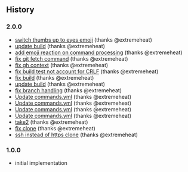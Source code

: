 ## History

### 2.0.0
* [switch thumbs up to eyes emoji](https://github.com/extremeheat/prismarine-repo-actions/commit/d2466811b53354779edfc1d7f0daba2007be909d) (thanks @extremeheat)
* [update build](https://github.com/extremeheat/prismarine-repo-actions/commit/d057c04cfe453801a33c1f0a123c8e110fed1b43) (thanks @extremeheat)
* [add emoji reaction on command processing](https://github.com/extremeheat/prismarine-repo-actions/commit/e8c303e8226125b9200e844cb1ef1b1c5e38271e) (thanks @extremeheat)
* [fix git fetch command](https://github.com/extremeheat/prismarine-repo-actions/commit/01f989555ea564e427c0120daede7a979faa29df) (thanks @extremeheat)
* [fix gh context](https://github.com/extremeheat/prismarine-repo-actions/commit/4f62007668aa8862722570ca85cfd90e1314e0d9) (thanks @extremeheat)
* [fix build test not account for CRLF](https://github.com/extremeheat/prismarine-repo-actions/commit/2e034b7b8c3672fd6d4d9844d5ac05b4236905e7) (thanks @extremeheat)
* [fix build](https://github.com/extremeheat/prismarine-repo-actions/commit/8d907b7bb508fe57a4a6973f6ecabe320c907b05) (thanks @extremeheat)
* [update build](https://github.com/extremeheat/prismarine-repo-actions/commit/73c021af6db554cf64d58d29a3645734c653b5b0) (thanks @extremeheat)
* [fix branch handling](https://github.com/extremeheat/prismarine-repo-actions/commit/0b2f02e64501dbfeea589618188719bafa2f752a) (thanks @extremeheat)
* [Update commands.yml](https://github.com/extremeheat/prismarine-repo-actions/commit/406995ae00875b359c30fdbb45b04255f5845e83) (thanks @extremeheat)
* [Update commands.yml](https://github.com/extremeheat/prismarine-repo-actions/commit/9bf669199787aab1f112dae6e83e82adebb34fbb) (thanks @extremeheat)
* [Update commands.yml](https://github.com/extremeheat/prismarine-repo-actions/commit/b00a66fb67ff95f32868081cd7a9f391be4e6cdd) (thanks @extremeheat)
* [Update commands.yml](https://github.com/extremeheat/prismarine-repo-actions/commit/83fb4056fa9200c86a8e9efc88a7427227296ef1) (thanks @extremeheat)
* [take2](https://github.com/extremeheat/prismarine-repo-actions/commit/24e51881576483e8f6ccc207d08629d2634fe5a4) (thanks @extremeheat)
* [fix clone](https://github.com/extremeheat/prismarine-repo-actions/commit/44dc079b8a8f1748083f485985d8d1795a6dc101) (thanks @extremeheat)
* [ssh instead of https clone](https://github.com/extremeheat/prismarine-repo-actions/commit/35c8d2d28afcae876f1352baeb79bd7c719c8aa8) (thanks @extremeheat)

### 1.0.0

* initial implementation
